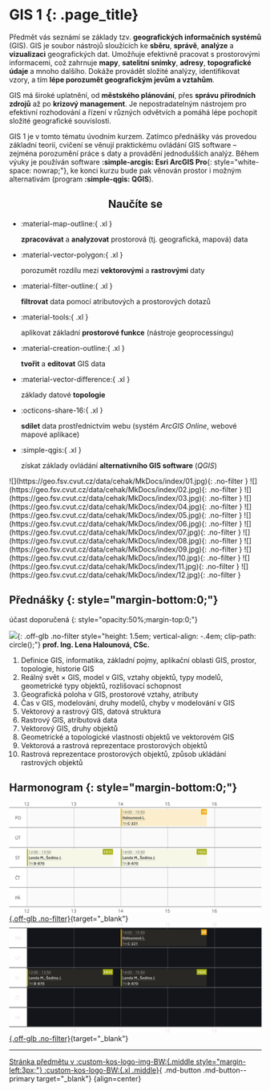 
# GIS 1 {: .page_title}

Předmět vás seznámí se základy tzv. __geografických informačních systémů__ (GIS). GIS je soubor nástrojů sloužících ke __sběru__, __správě__, __analýze__ a __vizualizaci__ geografických dat. Umožňuje efektivně pracovat s prostorovými informacemi, což zahrnuje __mapy__, __satelitní snímky__, __adresy__, __topografické údaje__ a mnoho dalšího. Dokáže provádět složité analýzy, identifikovat vzory, a tím __lépe porozumět geografickým jevům a vztahům__.

GIS má široké uplatnění, od __městského plánování__, přes __správu přírodních zdrojů__ až po __krizový management__. Je nepostradatelným nástrojem pro efektivní rozhodování a řízení v různých odvětvích a pomáhá lépe pochopit složité geografické souvislosti.

GIS 1 je v tomto tématu úvodním kurzem. Zatímco přednášky vás provedou základní teorií, cvičení se věnují praktickému ovládání GIS software – zejména porozumění práce s daty a provádění jednodušších analýz. Během výuky je používán software __:simple-arcgis: Esri ArcGIS Pro__{: style="white-space: nowrap;"}, ke konci kurzu bude pak věnován prostor i možným alternativám (program __:simple-qgis: QGIS__).

<h2 style="text-align:center;">Naučíte se</h2>
<!-- styl je zde pridany HTML tagem (ne pomoci '##'), aby se text neobjevil v tabulce obsahu vlevo na strance -->

<div class="grid cards grid_icon_info smaller_padding" markdown> <!-- specificky format gridu (trida "grid_icon_info") na miru uvodni strance predmetu -->

-   :material-map-outline:{ .xl }

    __zpracovávat__ a __analyzovat__ prostorová (tj. geografická, mapová) data

-   :material-vector-polygon:{ .xl }

    porozumět rozdílu mezi __vektorovými__ a __rastrovými__ daty

-   :material-filter-outline:{ .xl }

    __filtrovat__ data pomocí atributových a prostorových dotazů

-   :material-tools:{ .xl }

    aplikovat základní __prostorové funkce__ (nástroje geoprocessingu)

-   :material-creation-outline:{ .xl }

    __tvořit__ a __editovat__ GIS data

-   :material-vector-difference:{ .xl }

    základy datové __topologie__

-   :octicons-share-16:{ .xl }

    __sdílet__ data prostřednictvím webu (systém _ArcGIS Online_, webové mapové aplikace)

-   :simple-qgis:{ .xl }

    získat základy ovládání __alternativního GIS software__ (_QGIS_)


</div>

<div class="gallery_container" markdown>
![](https://geo.fsv.cvut.cz/data/cehak/MkDocs/index/01.jpg){: .no-filter }
![](https://geo.fsv.cvut.cz/data/cehak/MkDocs/index/02.jpg){: .no-filter }
![](https://geo.fsv.cvut.cz/data/cehak/MkDocs/index/03.jpg){: .no-filter }
![](https://geo.fsv.cvut.cz/data/cehak/MkDocs/index/04.jpg){: .no-filter }
![](https://geo.fsv.cvut.cz/data/cehak/MkDocs/index/05.jpg){: .no-filter }
![](https://geo.fsv.cvut.cz/data/cehak/MkDocs/index/06.jpg){: .no-filter }
![](https://geo.fsv.cvut.cz/data/cehak/MkDocs/index/07.jpg){: .no-filter }
![](https://geo.fsv.cvut.cz/data/cehak/MkDocs/index/08.jpg){: .no-filter }
![](https://geo.fsv.cvut.cz/data/cehak/MkDocs/index/09.jpg){: .no-filter }
![](https://geo.fsv.cvut.cz/data/cehak/MkDocs/index/10.jpg){: .no-filter }
![](https://geo.fsv.cvut.cz/data/cehak/MkDocs/index/11.jpg){: .no-filter }
![](https://geo.fsv.cvut.cz/data/cehak/MkDocs/index/12.jpg){: .no-filter }
</div>

<!-- ## Doporučená literatura

1. Kolář, J.: Geografické informační systémy 10. Vydavatelství ČVUT, Praha 1998.
2. Rapant, P. (2006): Geoinformatika a geoinformační technologie. VŠB-TU Ostrava, 500 str. ISBN 80-248-1264-9.
3. Břehovský, M., Jedlička, K. (2005): Přednáškové texty pro Úvod do GIS. ZČU Plzeň, 116 s.
4. Hrubý M.: Geografické Informační Systémy (GIS) - Studijní opora. VÚT v Brně, 91 str.
5. Tuček J.: Geografické informační systémy, Praha Computer Press, 1998. -->

## Přednášky {: style="margin-bottom:0;"}

účast doporučená
{: style="opacity:50%;margin-top:0;"}

![](https://geomatics.fsv.cvut.cz/wp-content/uploads/2022/01/03-edit_export@0.5x-2.jpg){: .off-glb .no-filter style="height: 1.5em; vertical-align: -.4em; clip-path: circle();"} 
__prof. Ing. Lena Halounová, CSc.__

1. Definice GIS, informatika, základní pojmy, aplikační oblasti GIS, prostor, topologie, historie GIS
2. Reálný svět × GIS, model v GIS, vztahy objektů, typy modelů, geometrické typy objektů, rozlišovací schopnost
3. Geografická poloha v GIS, prostorové vztahy, atributy
4. Čas v GIS, modelování, druhy modelů, chyby v modelování v GIS
5. Vektorový a rastrový GIS, datová struktura
6. Rastrový GIS, atributová data
7. Vektorový GIS, druhy objektů
8. Geometrické a topologické vlastnosti objektů ve vektorovém GIS
9. Vektorová a rastrová reprezentace prostorových objektů
10. Rastrová reprezentace prostorových objektů, způsob ukládání rastrových objektů

## Harmonogram {: style="margin-bottom:0;"}

[![](./assets/index/schedule.svg#only-light){.off-glb .no-filter}](https://kos.cvut.cz/schedule/course/1551GIS/semester/B232){target="_blank"}
[![](./assets/index/schedule_dark.svg#only-dark){.off-glb .no-filter}](https://kos.cvut.cz/schedule/course/1551GIS/semester/B232){target="_blank"}

---

[Stránka předmětu v :custom-kos-logo-img-BW:{.middle style="margin-left:3px;"} :custom-kos-logo-BW:{.xl .middle}](https://kos.cvut.cz/course-syllabus/1551GIS/B232){ .md-button .md-button--primary target="_blank"}
{align=center}

<br>